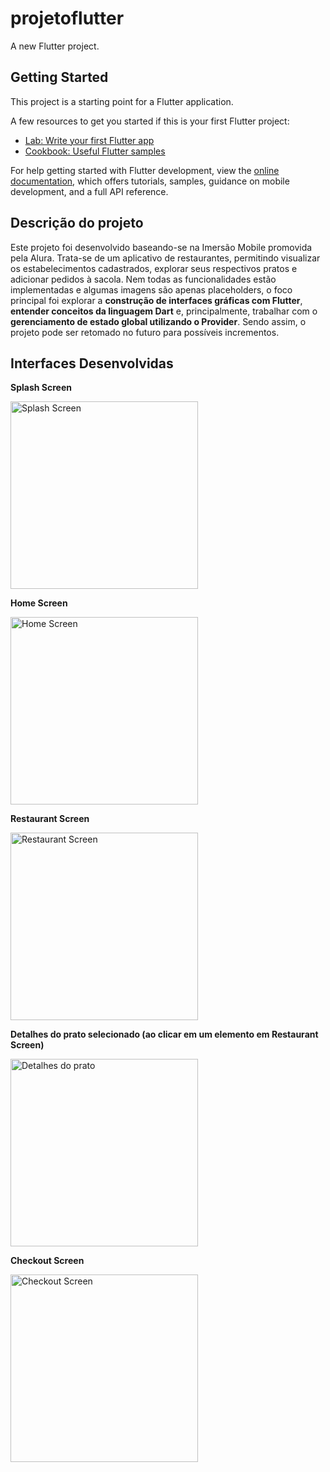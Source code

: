 # projetoflutter

A new Flutter project.

## Getting Started

This project is a starting point for a Flutter application.

A few resources to get you started if this is your first Flutter project:

- [Lab: Write your first Flutter app](https://docs.flutter.dev/get-started/codelab)
- [Cookbook: Useful Flutter samples](https://docs.flutter.dev/cookbook)

For help getting started with Flutter development, view the
[online documentation](https://docs.flutter.dev/), which offers tutorials,
samples, guidance on mobile development, and a full API reference.

## Descrição do projeto

Este projeto foi desenvolvido baseando-se na Imersão Mobile promovida pela Alura. Trata-se de um aplicativo de restaurantes, permitindo visualizar os estabelecimentos cadastrados, explorar seus respectivos pratos e adicionar pedidos à sacola. Nem todas as funcionalidades estão implementadas e algumas imagens são apenas placeholders, o foco principal foi explorar a **construção de interfaces gráficas com Flutter**, **entender conceitos da linguagem Dart** e, principalmente, trabalhar com o **gerenciamento de estado global utilizando o Provider**. Sendo assim, o projeto pode ser retomado no futuro para possíveis incrementos.

## Interfaces Desenvolvidas

<p><b>Splash Screen</b></p>
<img src="assets/docs/screenshots/splashScreen.jpeg" alt="Splash Screen" width="300"/>

<br>

<p><b>Home Screen</b></p>
<img src="assets/docs/screenshots/telaHome.jpeg" alt="Home Screen" width="300"/>

<br>

<p><b>Restaurant Screen</b></p>
<img src="assets/docs/screenshots/telaRestaurantes.jpeg" alt="Restaurant Screen" width="300"/>

<br>

<p><b>Detalhes do prato selecionado (ao clicar em um elemento em Restaurant Screen)</b></p>
<img src="assets/docs/screenshots/detalhesPedido.jpeg" alt="Detalhes do prato" width="300"/>

<br>

<p><b>Checkout Screen</b></p>
<img src="assets/docs/screenshots/telaCheckout.jpeg" alt="Checkout Screen" width="300"/>
